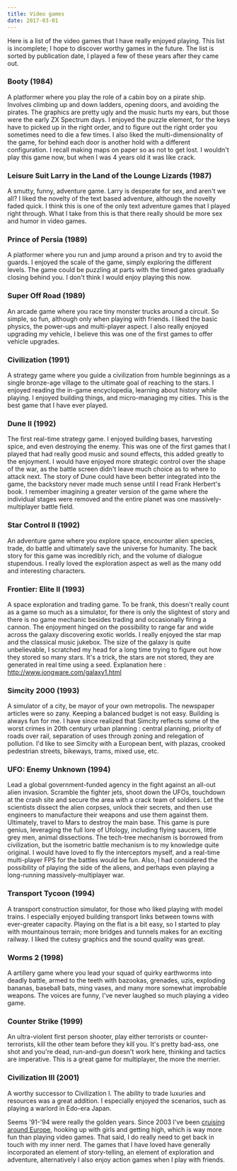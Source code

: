 ```yaml
---
title: Video games
date: 2017-03-01
---
```


Here is a list of the video games that I have really enjoyed playing. This list is incomplete; I hope to discover worthy games in the future. The list is sorted by publication date, I played a few of these years after they came out.

### Booty (1984)

A platformer where you play the role of a cabin boy on a pirate ship. Involves climbing up and down ladders, opening doors, and avoiding the pirates. The graphics are pretty ugly and the music hurts my ears, but those were the early ZX Spectrum days. I enjoyed the puzzle element, for the keys have to picked up in the right order, and to figure out the right order you sometimes need to die a few times. I also liked the multi-dimensionality of the game, for behind each door is another hold with a different configuration. I recall making maps on paper so as not to get lost. I wouldn't play this game now, but when I was 4 years old it was like crack.

### Leisure Suit Larry in the Land of the Lounge Lizards (1987)

A smutty, funny, adventure game. Larry is desperate for sex, and aren't we all? I liked the novelty of the text based adventure, although the novelty faded quick. I think this is one of the only text adventure games that I played right through. What I take from this is that there really should be more sex and humor in video games. 

### Prince of Persia (1989)

A platformer where you run and jump around a prison and try to avoid the guards. I enjoyed the scale of the game, simply exploring the different levels. The game could be puzzling at parts with the timed gates gradually closing behind you. I don't think I would enjoy playing this now.

### Super Off Road (1989)

An arcade game where you race tiny monster trucks around a circuit. So simple, so fun, although only when playing with friends. I liked the basic physics, the power-ups and multi-player aspect. I also really enjoyed upgrading my vehicle, I believe this was one of the first games to offer vehicle upgrades.

### Civilization (1991)

A strategy game where you guide a civilization from humble beginnings as a single bronze-age village to the ultimate goal of reaching to the stars. I enjoyed reading the in-game encyclopedia, learning about history while playing. I enjoyed building things, and micro-managing my cities. This is the best game that I have ever played.

### Dune II (1992)

The first real-time strategy game. I enjoyed building bases, harvesting spice, and even destroying the enemy. This was one of the first games that I played that had really good music and sound effects, this added greatly to the enjoyment. I would have enjoyed more strategic control over the shape of the war, as the battle screen didn't leave much choice as to where to attack next. The story of Dune could have been better integrated into the game, the backstory never made much sense until I read Frank Herbert's book. I remember imagining a greater version of the game where the individual stages were removed and the entire planet was one massively-multiplayer battle field.

### Star Control II (1992)

An adventure game where you explore space, encounter alien species, trade, do battle and ultimately save the universe for humanity. The back story for this game was incredibly rich, and the volume of dialogue stupendous. I really loved the exploration aspect as well as the many odd and interesting characters.

### Frontier: Elite II (1993)

A space exploration and trading game. To be frank, this doesn't really count as a game so much as a simulator, for there is only the slightest of story and there is no game mechanic besides trading and occasionally firing a cannon. The enjoyment hinged on the possibility to range far and wide across the galaxy discovering exotic worlds. I really enjoyed the star map and the classical music jukebox. The size of the galaxy is quite unbelievable, I scratched my head for a long time trying to figure out how they stored so many stars. It's a trick, the stars are not stored, they are generated in real time using a seed. Explanation here : http://www.jongware.com/galaxy1.html

### Simcity 2000 (1993)

A simulator of a city, be mayor of your own metropolis. The newspaper articles were so zany. Keeping a balanced budget is not easy. Building is always fun for me. I have since realized that Simcity reflects some of the worst crimes in 20th century urban planning : central planning, priority of roads over rail, separation of uses through zoning and relegation of pollution. I'd like to see Simcity with a European bent, with plazas, crooked pedestrian streets, bikeways, trams, mixed use, etc.

### UFO: Enemy Unknown (1994)

Lead a global government-funded agency in the fight against an all-out alien invasion. Scramble the fighter jets, shoot down the UFOs, touchdown at the crash site and secure the area with a crack team of soldiers. Let the scientists dissect the alien corpses, unlock their secrets, and then use engineers to manufacture their weapons and use them against them. Ultimately, travel to Mars to destroy the main base. This game is pure genius, leveraging the full lore of Ufology, including flying saucers, little grey men, animal dissections. The tech-tree mechanism is borrowed from civilization, but the isometric battle mechanism is to my knowledge quite original. I would have loved to fly the interceptors myself, and a real-time multi-player FPS for the battles would be fun. Also, I had considered the possibility of playing the side of the aliens, and perhaps even playing a long-running massively-multiplayer war.

### Transport Tycoon (1994)

A transport construction simulator, for those who liked playing with model trains. I especially enjoyed building transport links between towns with ever-greater capacity. Playing on the flat is a bit easy, so I started to play with mountainous terrain; more bridges and tunnels makes for an exciting railway. I liked the cutesy graphics and the sound quality was great. 

### Worms 2 (1998)

A artillery game where you lead your squad of quirky earthworms into deadly battle, armed to the teeth with bazookas, grenades, uzis, exploding bananas, baseball bats, ming vases, and many more somewhat improbable weapons. The voices are funny, I've never laughed so much playing a video game.

### Counter Strike (1999)

An ultra-violent first person shooter, play either terrorists or counter-terrorists, kill the other team before they kill you. It's pretty bad-ass, one shot and you're dead, run-and-gun doesn't work here, thinking and tactics are imperative. This is a great game for multiplayer, the more the merrier.

### Civilization III (2001)

A worthy successor to Civilization I. The ability to trade luxuries and resources was a great addition. I especially enjoyed the scenarios, such as playing a warlord in Edo-era Japan.

Seems '91-'94 were really the golden years. Since 2003 I've been [cruising around Europe](/meandering/), hooking up with girls and getting high, which is way more fun than playing video games. That said, I do really need to get back in touch with my inner nerd. The games that I have loved have generally incorporated an element of story-telling, an element of exploration and adventure, alternatively I also enjoy action games when I play with friends.